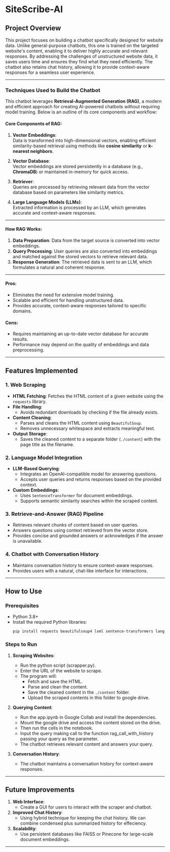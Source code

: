 # SiteScribe-AI

## **Project Overview**
This project focuses on building a chatbot specifically designed for website data. Unlike general-purpose chatbots, this one is trained on the targeted website's content, enabling it to deliver highly accurate and relevant responses. By addressing the challenges of unstructured website data, it saves users time and ensures they find what they need efficiently. The chatbot also retains chat history, allowing it to provide context-aware responses for a seamless user experience.

---

### Techniques Used to Build the Chatbot

This chatbot leverages **Retrieval-Augmented Generation (RAG)**, a modern and efficient approach for creating AI-powered chatbots without requiring model training. Below is an outline of its core components and workflow:

#### Core Components of RAG:
1. **Vector Embeddings**:  
   Data is transformed into high-dimensional vectors, enabling efficient similarity-based retrieval using methods like **cosine similarity** or **k-nearest neighbors**.
   
2. **Vector Database**:  
   Vector embeddings are stored persistently in a database (e.g., **ChromaDB**) or maintained in-memory for quick access.

3. **Retriever**:  
   Queries are processed by retrieving relevant data from the vector database based on parameters like similarity metrics.

4. **Large Language Models (LLMs)**:  
   Extracted information is processed by an LLM, which generates accurate and context-aware responses.

---

#### How RAG Works:
1. **Data Preparation**: Data from the target source is converted into vector embeddings.  
2. **Query Processing**: User queries are also converted into embeddings and matched against the stored vectors to retrieve relevant data.  
3. **Response Generation**: The retrieved data is sent to an LLM, which formulates a natural and coherent response.  

---

#### Pros:
- Eliminates the need for extensive model training.  
- Scalable and efficient for handling unstructured data.  
- Provides accurate, context-aware responses tailored to specific domains.  

#### Cons:
- Requires maintaining an up-to-date vector database for accurate results.  
- Performance may depend on the quality of embeddings and data preprocessing.  
---

## **Features Implemented**

### 1. **Web Scraping**
- **HTML Fetching**: Fetches the HTML content of a given website using the `requests` library.
- **File Handling**:
  - Avoids redundant downloads by checking if the file already exists.
- **Content Cleaning**:
  - Parses and cleans the HTML content using `BeautifulSoup`.
  - Removes unnecessary whitespace and extracts meaningful text.
- **Output Storage**:
  - Saves the cleaned content to a separate folder (`./content`) with the page title as the filename.

### 2. **Language Model Integration**
- **LLM-Based Querying**:
  - Integrates an OpenAI-compatible model for answering questions.
  - Accepts user queries and returns responses based on the provided context.
- **Custom Embeddings**:
  - Uses `SentenceTransformer` for document embeddings.
  - Supports semantic similarity searches within the scraped content.

### 3. **Retrieve-and-Answer (RAG) Pipeline**
- Retrieves relevant chunks of content based on user queries.
- Answers questions using context retrieved from the vector store.
- Provides concise and grounded answers or acknowledges if the answer is unavailable.

### 4. **Chatbot with Conversation History**
- Maintains conversation history to ensure context-aware responses.
- Provides users with a natural, chat-like interface for interactions.

---

## **How to Use**

### **Prerequisites**
- Python 3.8+
- Install the required Python libraries:
  ```bash
  pip install requests beautifulsoup4 lxml sentence-transformers langchain-community langchain-core langchain-google-vertexai
  ```

### **Steps to Run**
1. **Scraping Websites**:
   - Run the python script (scrapper.py).
   - Enter the URL of the website to scrape.
   - The program will:
     - Fetch and save the HTML.
     - Parse and clean the content.
     - Save the cleaned content in the `./content` folder.
     - Upload the scraped contents in this folder to google drive.

2. **Querying Content**:
   - Run the app.ipynb in Google Collab and install the dependencies.
   - Mount the google drive and access the content stored on the drive.
   - Then run the cells in the notebook.
   - Input the query making call to the function rag_call_with_history passing your query as the parameter.
   - The chatbot retrieves relevant content and answers your query.

3. **Conversation History**:
   - The chatbot maintains a conversation history for context-aware responses.
---


## **Future Improvements**
1. **Web Interface**:
   - Create a GUI for users to interact with the scraper and chatbot.
2. **Improved Chat History**:
   - Using hybrid technique for keeping the chat history. We can combine condensed plus summarized history for effeciency.
4. **Scalability**:
   - Use persistent databases like FAISS or Pinecone for large-scale document embeddings.

---
